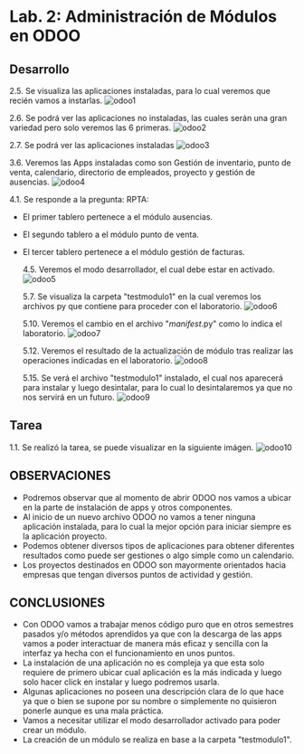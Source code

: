 # Lab. 2: Administración de Módulos en ODOO

## Desarrollo

2.5. Se visualiza las aplicaciones instaladas, para lo cual veremos que recién vamos a instarlas.
![odoo1](Imagenes/Imagen1.1.PNG)

2.6. Se podrá ver las aplicaciones no instaladas, las cuales serán una gran variedad pero solo veremos las 6 primeras.
![odoo2](Imagenes/Imagen1.2.PNG)

2.7. Se podrá ver las aplicaciones instaladas
![odoo3](Imagenes/Imagen1.3.PNG)

3.6. Veremos las Apps instaladas como son Gestión de inventario, punto de venta, calendario, directorio de empleados, proyecto y gestión de ausencias.
![odoo4](Imagenes/Imagen1.4.PNG)

4.1. Se responde a la pregunta: RPTA:

- El primer tablero pertenece a el módulo ausencias.
- El segundo tablero a el módulo punto de venta.
- El tercer tablero pertenece a el módulo gestión de facturas.

  4.5. Veremos el modo desarrollador, el cual debe estar en activado.
  ![odoo5](Imagenes/Imagen1.5.PNG)

  5.7. Se visualiza la carpeta "testmodulo1" en la cual veremos los archivos py que contiene para proceder con el laboratorio.
  ![odoo6](Imagenes/Imagen1.6.PNG)

  5.10. Veremos el cambio en el archivo "_manifest_.py" como lo indica el laboratorio.
  ![odoo7](Imagenes/Imagen1.7.PNG)

  5.12. Veremos el resultado de la actualización de módulo tras realizar las operaciones indicadas en el laboratorio.
  ![odoo8](Imagenes/Imagen1.8.PNG)

  5.15. Se verá el archivo "testmodulo1" instalado, el cual nos aparecerá para instalar y luego desintalar, para lo cual lo desintalaremos ya que no nos servirá en un futuro.
  ![odoo9](Imagenes/Imagen1.9.PNG)

## Tarea

1.1. Se realizó la tarea, se puede visualizar en la siguiente imágen.
![odoo10](Imagenes/Imagen1.10.PNG)

## OBSERVACIONES

- Podremos observar que al momento de abrir ODOO nos vamos a ubicar en la parte de instalación de apps y otros componentes.
- Al inicio de un nuevo archivo ODOO no vamos a tener ninguna aplicación instalada, para lo cual la mejor opción para iniciar siempre es la aplicación proyecto.
- Podemos obtener diversos tipos de aplicaciones para obtener diferentes resultados como puede ser gestiones o algo simple como un calendario.
- Los proyectos destinados en ODOO son mayormente orientados hacia empresas que tengan diversos puntos de actividad y gestión.

## CONCLUSIONES

- Con ODOO vamos a trabajar menos código puro que en otros semestres pasados y/o métodos aprendidos ya que con la descarga de las apps vamos a poder interactuar de manera más eficaz y sencilla con la interfaz ya hecha con el funcionamiento en unos puntos.
- La instalación de una aplicación no es compleja ya que esta solo requiere de primero ubicar cual aplicación es la más indicada y luego solo hacer click en instalar y luego podremos usarla.
- Algunas aplicaciones no poseen una descripción clara de lo que hace ya que o bien se supone por su nombre o simplemente no quisieron ponerle aunque es una mala práctica.
- Vamos a necesitar utilizar el modo desarrollador activado para poder crear un módulo.
- La creación de un módulo se realiza en base a la carpeta "testmodulo1".
